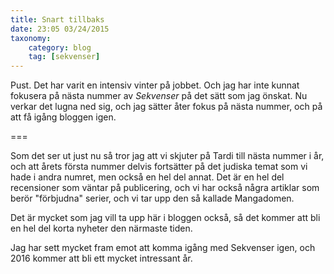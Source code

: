 ```yaml
---
title: Snart tillbaks
date: 23:05 03/24/2015
taxonomy:
    category: blog
    tag: [sekvenser]
---
```

Pust. Det har varit en intensiv vinter på jobbet. Och jag har inte kunnat fokusera på nästa nummer av _Sekvenser_ på det sätt som jag önskat. Nu verkar det lugna ned sig, och jag sätter åter fokus på nästa nummer, och på att få igång bloggen igen.

===

Som det ser ut just nu så tror jag att vi skjuter på Tardi till nästa nummer i år, och att årets första nummer delvis fortsätter på det judiska temat som vi hade i andra numret, men också en hel del annat. Det är en hel del recensioner som väntar på publicering, och vi har också några artiklar som berör "förbjudna" serier, och vi tar upp den så kallade Mangadomen.

Det är mycket som jag vill ta upp här i bloggen också, så det kommer att bli en hel del korta nyheter den närmaste tiden.

Jag har sett mycket fram emot att komma igång med Sekvenser igen, och 2016 kommer att bli ett mycket intressant år.
